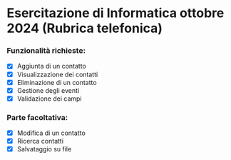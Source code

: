 # Esercitazione di Informatica ottobre 2024 (Rubrica telefonica)

### Funzionalità richieste:
-   [x] Aggiunta di un contatto
-   [x] Visualizzazione dei contatti
-   [x] Eliminazione di un contatto
-   [x] Gestione degli eventi
-   [x] Validazione dei campi

### Parte facoltativa:
-   [x] Modifica di un contatto
-   [x] Ricerca contatti
-   [x] Salvataggio su file
